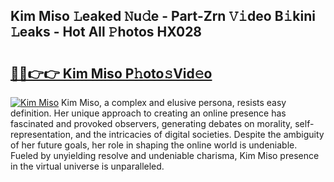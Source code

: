 ## Kim Miso 𝙻eaked 𝙽u𝚍e - Part-Zrn 𝚅𝚒deo B𝚒kini 𝙻eaks - Hot All 𝙿hotos HX028

# <h2><a href="http://ld3qxmz.urlbe.top/?page=Kim+Miso">🔗🔗👉👉 Kim Miso P𝚑oto𝚜Vid𝚎o</a></h2>

[![Kim Miso](https://i.imgur.com/eBuTRDB.gif)](http://ld3qxmz.urlbe.top/?page=Kim+Miso)
Kim Miso, a complex and elusive persona, resists easy definition. Her unique approach to creating an online presence has fascinated and provoked observers, generating debates on morality, self-representation, and the intricacies of digital societies. Despite the ambiguity of her future goals, her role in shaping the online world is undeniable. Fueled by unyielding resolve and undeniable charisma, Kim Miso presence in the virtual universe is unparalleled.
